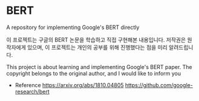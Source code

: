 # BERT
A repository for implementing Google's BERT directly


이 프로젝트는 구글의 BERT 논문을 학습하고 직접 구현해본 내용입니다.
저작권은 원작자에게 있으며, 이 프로젝트는 개인의 공부를 위해 진행했다는 점을 미리 알려드립니다.


This project is about learning and implementing Google's BERT paper.
The copyright belongs to the original author, and I would like to inform you 


- Reference
https://arxiv.org/abs/1810.04805
https://github.com/google-research/bert
